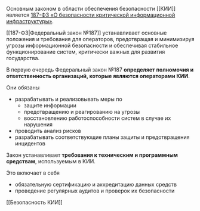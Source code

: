 Основным законом в области обеспечения безопасности [[КИИ]] является [187-ФЗ «О безопасности критической информационной инфраструктуры»](https://www.consultant.ru/document/cons_doc_LAW_220885/).

[[187-ФЗ|Федеральный закон №187]] устанавливает основные положения и требования для операторов, предотвращая и минимизируя угрозы информационной безопасности и обеспечивая стабильное функционирование систем, критически важных для развития государства.

В первую очередь Федеральный закон №187 **определяет полномочия и ответственность организаций, которые являются операторами КИИ**.

Они обязаны
- разрабатывать и реализовывать меры по
    - защите информации
    - предотвращению и реагированию на угрозы
    - восстановлению работоспособности систем в случае их нарушения
- проводить анализ рисков
- разрабатывать соответствующие планы защиты и предотвращения инцидентов

Закон устанавливает **требования к техническим и программным средствам**, используемым в КИИ.

Это включает в себя
- обязательную сертификацию и аккредитацию данных средств
- проведение регулярных аудитов и проверок их безопасности

[[Безопасность КИИ]]